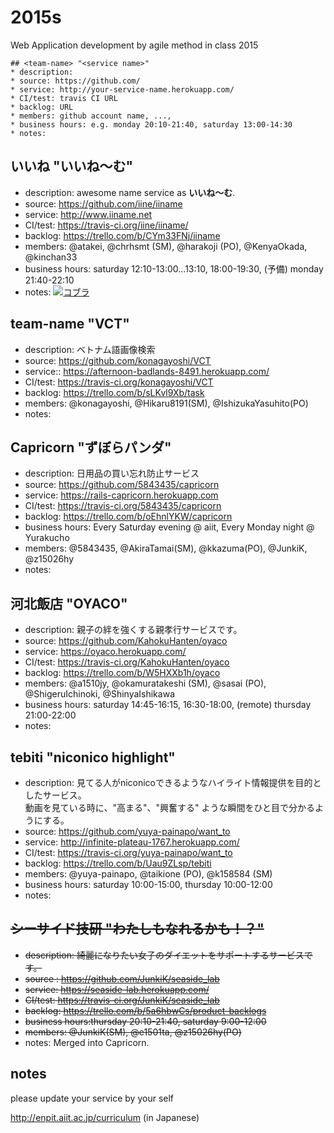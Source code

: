 2015s
=====
Web Application development by agile method in class 2015

```
## <team-name> "<service name>"
* description:
* source: https://github.com/
* service: http://your-service-name.herokuapp.com/
* CI/test: travis CI URL
* backlog: URL
* members: github account name, ...,
* business hours: e.g. monday 20:10-21:40, saturday 13:00-14:30
* notes:
```

## いいね "いいね〜む"
* description: awesome name service as **いいね〜む**.
* source: https://github.com/iine/iiname
* service: http://www.iiname.net
* CI/test: https://travis-ci.org/iine/iiname/
* backlog: https://trello.com/b/CYm33FNj/iiname
* members: @atakei, @chrhsmt (SM), @harakoji (PO), @KenyaOkada, @kinchan33
* business hours: saturday 12:10-13:00...13:10, 18:00-19:30, (予備) monday 21:40-22:10
* notes: [![コブラ](http://tiqav.com/5H9.th.jpg)](http://tiqav.com/5H9)

## team-name "VCT"
* description: ベトナム語画像検索
* source: https://github.com/konagayoshi/VCT
* service:: https://afternoon-badlands-8491.herokuapp.com/
* CI/test: https://travis-ci.org/konagayoshi/VCT
* backlog: https://trello.com/b/sLKvl9Xb/task
* members: @konagayoshi, @Hikaru8191(SM), @IshizukaYasuhito(PO)
* notes:

## Capricorn "ずぼらパンダ"
* description: 日用品の買い忘れ防止サービス
* source: https://github.com/5843435/capricorn
* service: https://rails-capricorn.herokuapp.com
* CI/test: https://travis-ci.org/5843435/capricorn
* backlog: https://trello.com/b/oEhnlYKW/capricorn
* business hours: Every Saturday evening @ aiit, Every Monday night @ Yurakucho
* members: @5843435, @AkiraTamai(SM), @kkazuma(PO), @JunkiK, @z15026hy
* notes:

## 河北飯店 "OYACO"
* description: 親子の絆を強くする親孝行サービスです。
* source: https://github.com/KahokuHanten/oyaco
* service: https://oyaco.herokuapp.com/
* CI/test: https://travis-ci.org/KahokuHanten/oyaco
* backlog: https://trello.com/b/W5HXXb1h/oyaco
* members: @a1510jy, @okamuratakeshi (SM), @sasai (PO), @ShigeruIchinoki, @ShinyaIshikawa
* business hours: saturday 14:45-16:15, 16:30-18:00, (remote) thursday 21:00-22:00
* notes:

## tebiti "niconico highlight"
* description: 見てる人がniconicoできるようなハイライト情報提供を目的としたサービス。  
動画を見ている時に、"高まる"、"興奮する" ような瞬間をひと目で分かるようにする。
* source: https://github.com/yuya-painapo/want_to
* service: http://infinite-plateau-1767.herokuapp.com/
* CI/test: https://travis-ci.org/yuya-painapo/want_to
* backlog: https://trello.com/b/Uau9ZLsp/tebiti
* members: @yuya-painapo, @taikione (PO), @k158584 (SM)
* business hours: saturday 10:00-15:00, thursday 10:00-12:00
* notes:

## ~~シーサイド技研 "わたしもなれるかも！？"~~
* ~~description: 綺麗になりたい女子のダイエットをサポートするサービスです。~~
* ~~source : https://github.com/JunkiK/seaside_lab~~
* ~~service: https://seaside-lab.herokuapp.com/~~
* ~~CI/test: https://travis-ci.org/JunkiK/seaside_lab~~
* ~~backlog: https://trello.com/b/5a6hbwCs/product-backlogs~~
* ~~business hours:thursday 20:10-21:40, saturday 9:00-12:00~~
* ~~members: @JunkiK(SM), @e1501ta, @z15026hy(PO)~~
* notes: Merged into Capricorn.

## notes
please update your service by your self

http://enpit.aiit.ac.jp/curriculum (in Japanese)
